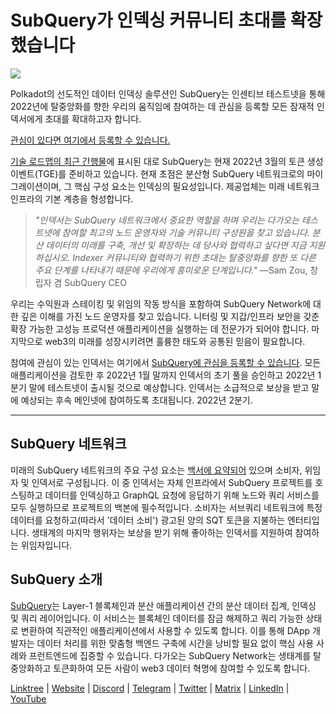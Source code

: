 # SubQuery가 인덱싱 커뮤니티 초대를 확장했습니다

![](https://miro.medium.com/max/1400/1*qa014uV1jHA2WTVhUadrdA.png)

Polkadot의 선도적인 데이터 인덱싱 솔루션인 SubQuery는 인센티브 테스트넷을 통해 2022년에 탈중앙화를 향한 우리의 움직임에 참여하는 데 관심을 등록할 모든 잠재적 인덱서에게 초대를 확대하고자 합니다.

[관심이 있다면 여기에서 등록할 수 있습니다.](https://forms.gle/RyXyhb8T9Gxkwi7R9)

[기술 로드맵의 최근 간행물](https://subquery.medium.com/subquery-releases-technical-roadmap-2a3a383c49b)에 표시된 대로 SubQuery는 현재 2022년 3월의 토큰 생성 이벤트(TGE)를 준비하고 있습니다. 현재 초점은 분산형 SubQuery 네트워크로의 마이그레이션이며, 그 핵심 구성 요소는 인덱싱의 필요성입니다. 제공업체는 미래 네트워크 인프라의 기본 계층을 형성합니다.

> _"인덱서는 SubQuery 네트워크에서 중요한 역할을 하며 우리는 다가오는 테스트넷에 참여할 최고의 노드 운영자와 기술 커뮤니티 구성원을 찾고 있습니다. 분산 데이터의 미래를 구축, 개선 및 확장하는 데 당사와 협력하고 싶다면 지금 지원하십시오. Indexer 커뮤니티와 협력하기 위한 초대는 탈중앙화를 향한 또 다른 주요 단계를 나타내기 때문에 우리에게 흥미로운 단계입니다."_ —Sam Zou, 창립자 겸 SubQuery CEO

우리는 수익원과 스테이킹 및 위임의 작동 방식을 포함하여 SubQuery Network에 대한 깊은 이해를 가진 노드 운영자를 찾고 있습니다. 니터링 및 지갑/인프라 보안을 갖춘 확장 가능한 고성능 프로덕션 애플리케이션을 실행하는 데 전문가가 되어야 합니다. 마지막으로 web3의 미래를 성장시키려면 훌륭한 태도와 공통된 믿음이 필요합니다.

참여에 관심이 있는 인덱서는 여기에서 [SubQuery에 관심을 등록할 수 있습니다](https://forms.gle/RyXyhb8T9Gxkwi7R9). 모든 애플리케이션을 검토한 후 2022년 1월 말까지 인덱서의 초기 풀을 승인하고 2022년 1분기 말에 테스트넷이 출시될 것으로 예상합니다. 인덱서는 소급적으로 보상을 받고 말에 예상되는 후속 메인넷에 참여하도록 초대됩니다. 2022년 2분기.

---

## SubQuery 네트워크

미래의 SubQuery 네트워크의 주요 구성 요소는 [백서에 요약되어](https://static.subquery.network/whitepaper.pdf) 있으며 소비자, 위임자 및 인덱서로 구성됩니다. 이 중 인덱서는 자체 인프라에서 SubQuery 프로젝트를 호스팅하고 데이터를 인덱싱하고 GraphQL 요청에 응답하기 위해 노드와 쿼리 서비스를 모두 실행하므로 프로젝트의 백본에 필수적입니다. 소비자는 서브쿼리 네트워크에 특정 데이터를 요청하고(따라서 '데이터 소비') 광고된 양의 SQT 토큰을 지불하는 엔터티입니다. 생태계의 마지막 행위자는 보상을 받기 위해 좋아하는 인덱서를 지원하여 참여하는 위임자입니다.

## SubQuery 소개

[SubQuery](https://subquery.network/)는 Layer-1 블록체인과 분산 애플리케이션 간의 분산 데이터 집계, 인덱싱 및 쿼리 레이어입니다. 이 서비스는 블록체인 데이터를 잠금 해제하고 쿼리 가능한 상태로 변환하여 직관적인 애플리케이션에서 사용할 수 있도록 합니다. 이를 통해 DApp 개발자는 데이터 처리를 위한 맞춤형 백엔드 구축에 시간을 낭비할 필요 없이 핵심 사용 사례와 프런트엔드에 집중할 수 있습니다. 다가오는 SubQuery Network는 생태계를 탈중앙화하고 토큰화하여 모든 사람이 web3 데이터 혁명에 참여할 수 있도록 합니다.

​​[Linktree](https://linktr.ee/subquerynetwork)  |  [Website](https://subquery.network/)  |  [Discord](https://discord.com/invite/78zg8aBSMG)  |  [Telegram](https://t.me/subquerynetwork)  |  [Twitter](https://twitter.com/subquerynetwork)  |  [Matrix](https://matrix.to/#/#subquery:matrix.org)  |  [LinkedIn](https://www.linkedin.com/company/subquery)  |  [YouTube](https://www.youtube.com/channel/UCi1a6NUUjegcLHDFLr7CqLw)
